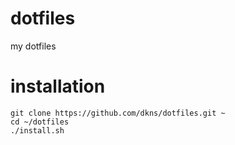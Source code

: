 dotfiles
========

my dotfiles

installation
============

    git clone https://github.com/dkns/dotfiles.git ~
    cd ~/dotfiles
    ./install.sh
